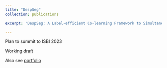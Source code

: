 ```yaml
---
title: "DespSeg"
collection: publications

excerpt: 'DespSeg: A Label-efficient Co-learning Framework to Simultaneously Reduce Speckle Noise and Segment Retinal Layers for Visible Light Oct Image'

---
```


Plan to summit to ISBI 2023

[Working draft](https://tianyiye98.github.io/page/files/Retina_Vessel_Image_Segmentation_Final.pdf)

Also see [portfolio](https://tianyiye98.github.io/page/portfolio/DespSeg)
